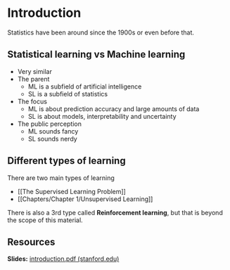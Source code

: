 # Introduction

Statistics have been around since the 1900s or even before that.

## Statistical learning vs Machine learning
- Very similar
- The parent
	- ML is a subfield of artificial intelligence
	- SL is a subfield of statistics
- The focus
	- ML is about prediction accuracy and large amounts of data
	- SL is about models, interpretability and uncertainty 
- The public perception
	- ML sounds fancy
	- SL sounds nerdy

## Different types of learning
There are two main types of learning
- [[The Supervised Learning Problem]]
- [[Chapters/Chapter 1/Unsupervised Learning]]

There is also a 3rd type called **Reinforcement learning**, but that is beyond the scope of this material.

## Resources

**Slides:** [introduction.pdf (stanford.edu)](https://web.stanford.edu/~hastie/MOOC-Slides/introduction.pdf)



